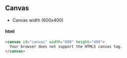 ## Canvas  
- Canvas width (600x400)
#### html 
```html
<canvas id="canvas" width="600" height="400">
  Your browser does not support the HTML5 canvas tag.
</canvas> 
```
